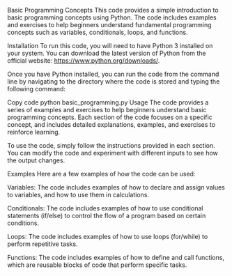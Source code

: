 Basic Programming Concepts
This code provides a simple introduction to basic programming concepts using Python. The code includes examples and exercises to help beginners understand fundamental programming concepts such as variables, conditionals, loops, and functions.

Installation
To run this code, you will need to have Python 3 installed on your system. You can download the latest version of Python from the official website: https://www.python.org/downloads/.

Once you have Python installed, you can run the code from the command line by navigating to the directory where the code is stored and typing the following command:

Copy code
python basic_programming.py
Usage
The code provides a series of examples and exercises to help beginners understand basic programming concepts. Each section of the code focuses on a specific concept, and includes detailed explanations, examples, and exercises to reinforce learning.

To use the code, simply follow the instructions provided in each section. You can modify the code and experiment with different inputs to see how the output changes.

Examples
Here are a few examples of how the code can be used:

Variables: The code includes examples of how to declare and assign values to variables, and how to use them in calculations.

Conditionals: The code includes examples of how to use conditional statements (if/else) to control the flow of a program based on certain conditions.

Loops: The code includes examples of how to use loops (for/while) to perform repetitive tasks.

Functions: The code includes examples of how to define and call functions, which are reusable blocks of code that perform specific tasks.